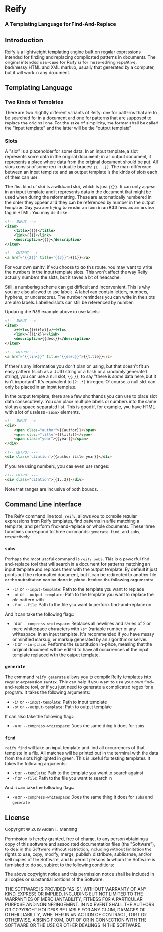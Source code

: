 Reify
===
### A Templating Language for Find-And-Replace

## Introduction

Reify is a lightweight templating engine built on regular expressions 
intended for finding and replacing complicated patterns in documents.
The original intended use-case for Reify is for mass-editing repetitive,
bad/messy HTML and XML markup, usually that generated by a computer, but
it will work in any document.

## Templating Language

### Two Kinds of Templates
There are two slightly different variants of Reify: one for patterns
that are to be searched for in a document and one for patterns that are
supposed to replace the original one. For the sake of simplicity, the
former shall be called the "input template" and the latter will be the
"output template"

### Slots
A "slot" is a placeholder for some data. In an input template, a slot
represents some data in the original document; in an output document, it
represents a place where data from the original document should be put.
All slots consist of some text in double braces: `{{...}}`.
The main difference between an input template and an output template is
the kinds of slots each of them can use. 

The first kind of slot is a wildcard slot, which is just `{{}}`. It can
only appear in an input template and it represents data in the document
that might be used when during the reformatting. These are automatically
numbered in the order they appear and they can be referenced by number
in the output template. Say you are trying to render an item in an RSS
feed as an anchor tag in HTML. You may do it like:

```xml
<!-- INPUT -->
<item>
    <title>{{}}</title>
    <link>{{}}</link>
    <description>{{}}</description>
</item>
```

```html
<!-- OUTPUT -->
<a href="{{2}}" title="{{3}}">{{1}}</a>
```

For your own sanity, if you choose to go this route, you may want to
write the numbers in the input template slots. This won't affect the
way Reify actually numbers the slots, but it saves a bit of headache.

Still, a numbering scheme can get difficult and inconvenient. This is
why you are also allowed to use labels. A label can contain letters,
numbers, hyphens, or underscores. The number reminders you can write in
the slots are also labels. Labelled slots can still be referenced by
number.

Updating the RSS example above to use labels:

```xml
<!-- INPUT -->
<item>
    <title>{{title}}</title>
    <link>{{link}}</link>
    <description>{{desc}}</description>
</item>
```

```html
<!-- OUTPUT -->
<a href="{{link}}" title="{{desc}}">{{title}}</a>
```

If there's any information you don't plan on using, but that doesn't fit
an easy pattern (such as a UUID string or a hash or a randomly generated
string), you can use a null slot, `{{:}}`, to say "there is *some* data
here, but it isn't important". It's equivalent to `(?:.*)` in regex. Of
course, a null slot can only be placed in an input template.

In the output template, there are a few shorthands you can use to place
slot data consecutively. You can place multiple labels or numbers into
the same slot as a space-separated list. This is good if, for example,
you have HTML with a lot of useless `<span>` elements.

```html
<!-- INPUT -->
<div>
    <span class="author">{{author}}</span>
    <span class="title">{{title}}</span>
    <span class="year">{{year}}</span>
</div>
```

```html
<!-- OUTPUT -->
<div class="citation">{{author title year}}</div>
```

If you are using numbers, you can even use ranges:

```html
<!-- OUTPUT -->
<div class="citation">{{1..3}}</div>
```

Note that ranges are inclusive of both bounds.

## Command Line Interface

The Reify command line tool, `reify`, allows you to compile regular
expressions from Reify templates, find patterns in a file matching a
template, and perform find-and-replace on whole documents. These three
functions correspond to three commands: `generate`, `find`, and `subs`,
respectively.

### `subs`
Perhaps the most useful command is `reify subs`. This is a powerful
find-and-replace tool that will search in a document for patterns 
matching an input template and replaces them with the output template.
By default it just prints out the reformatted document, but it can be
redirected to another file or the substitution can be done in-place. It
takes the following arguments:

- `-it` or `--input-template`: Path to the template you want to replace
- `-ot` or `--output-template`: Path to the template you want to replace
the old pattern with
- `-f` or `--file`: Path to the file you want to perform find-and-replace
on

And it can take the following flags:

- `-W` or `--compress-whitespace`: Replaces all newlines and series of
2 or more whitespace characters with `\s*` (variable number of any
whitespace) in an input template. It's recommended if you have messy or 
minified markup, or markup generated by an algorithm or server.
- `-I` or `--in-place`: Performs the substitution in-place, meaning that
the original document will be edited to have all occurrences of the
input template replaced with the output template.

### `generate`
The command `reify generate` allows you to compile Reify templates into
regular expression syntax. This can help if you want to use your own
find-and-replace tool, or if you just need to generate a complicated
regex for a program. It takes the following arguments:

- `-it` or `--input-template`: Path to input template
- `-ot` or `--output-template`: Path to output template

It can also take the following flags:

- `-W` or `--compress-whitespace`: Does the same thing it does for `subs`

### `find`
`reify find` will take an input template and find all occurrences of 
that template in a file. All matches will be printed out in the terminal
with the data from the slots highlighted in green. This is useful for 
testing templates. It takes the following arguments:

- `-t` or `--template`: Path to the template you want to search against
- `-f` or `--file`: Path to the file you want to search in

And it can take the following flags:

- `-W` or `--compress-whitespace`: Does the same thing it does for `subs`
and `generate`

## License
Copyright &copy; 2019 Aidan T. Manning

Permission is hereby granted, free of charge, to any person obtaining a copy
of this software and associated documentation files (the "Software"), to deal
in the Software without restriction, including without limitation the rights
to use, copy, modify, merge, publish, distribute, sublicense, and/or sell
copies of the Software, and to permit persons to whom the Software is
furnished to do so, subject to the following conditions:

The above copyright notice and this permission notice shall be included in all
copies or substantial portions of the Software.

THE SOFTWARE IS PROVIDED "AS IS", WITHOUT WARRANTY OF ANY KIND, EXPRESS OR
IMPLIED, INCLUDING BUT NOT LIMITED TO THE WARRANTIES OF MERCHANTABILITY,
FITNESS FOR A PARTICULAR PURPOSE AND NONINFRINGEMENT. IN NO EVENT SHALL THE
AUTHORS OR COPYRIGHT HOLDERS BE LIABLE FOR ANY CLAIM, DAMAGES OR OTHER
LIABILITY, WHETHER IN AN ACTION OF CONTRACT, TORT OR OTHERWISE, ARISING FROM,
OUT OF OR IN CONNECTION WITH THE SOFTWARE OR THE USE OR OTHER DEALINGS IN THE
SOFTWARE.

